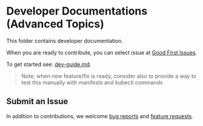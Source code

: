 # Developer Documentations (Advanced Topics)

This folder contains developer documentation.

When you are ready to contribute, you can select issue at [Good First Issues](https://github.com/kubernetes-sigs/external-dns/issues?q=is%3Aissue%20state%3Aopen%20label%3A%22help%20wanted%22).

To get started see: [dev-guide.md](devguide.md).

> Note; when new feature/fix is ready, consider also to provide a way to test this manually with manifests and kubectl commands

## Submit an Issue

In addition to contributions, we welcome [bug reports](https://github.com/kubernetes-sigs/external-dns/issues/new?template=---bug-report.md) and [feature requests](https://github.com/kubernetes-sigs/external-dns/issues/new?template=--enhancement-request.md).
